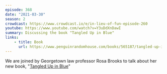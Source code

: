```yaml
---
episode: 368
date: "2021-03-30"
season: 2
crowdcast: https://www.crowdcast.io/e/in-lieu-of-fun-episode-260
youtube: https://www.youtube.com/watch?v=Y3uDdXnDawI
summary: Discussing the book "Tangled Up in Blue"
links:
    - title: Book
      url: https://www.penguinrandomhouse.com/books/565187/tangled-up-in-blue-by-rosa-brooks/
---
```

We are joined by Georgetown law professor Rosa Brooks to talk about her new
book, "[Tangled Up in Blue][book]"

[book]: https://www.penguinrandomhouse.com/books/565187/tangled-up-in-blue-by-rosa-brooks/
